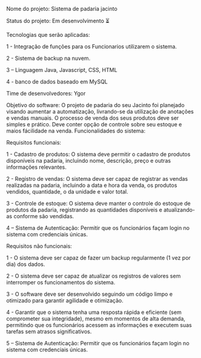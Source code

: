 Nome do projeto: Sistema de padaria jacinto

Status do projeto: 
Em desenvolvimento ⏳

Tecnologias que serão aplicadas:

1 - Integração de funções para os Funcionarios utilizarem o sistema.

2 - Sistema de backup na nuvem.

3 – Linguagem Java, Javascript, CSS, HTML

4 - banco de dados baseado em MySQL

Time de desenvolvedores:
Ygor

Objetivo do software:
O projeto de padaria do seu Jacinto foi planejado visando aumentar a automatização, livrando-se da utilização de anotações e vendas manuais.
O processo de venda dos seus produtos deve ser simples e prático. Deve conter opção de controle sobre seu estoque e maios fácilidade na venda.
Funcionalidades do sistema:

Requisitos funcionais: 

1 - Cadastro de produtos: O sistema deve permitir o cadastro de produtos disponíveis na padaria, incluindo nome, descrição, preço e outras informações relevantes.

2 - Registro de vendas: O sistema deve ser capaz de registrar as vendas realizadas na padaria, incluindo a data e hora da venda, os produtos vendidos, quantidade, o da unidade e valor total.

3 - Controle de estoque: O sistema deve manter o controle do estoque de produtos da padaria, registrando as quantidades disponíveis e atualizando-as conforme são vendidas.

4 – Sistema de Autenticação: Permitir que os funcionários façam login no sistema com credenciais únicas.

Requisitos não funcionais:

1 - O sistema deve ser capaz de fazer um backup regularmente (1 vez por dia) dos dados.

2 - O sistema deve ser capaz de atualizar os registros de valores sem interromper os funcionamentos do sistema.

3 - O software deve ser desenvolvido seguindo um código limpo e otimizado para garantir agilidade e otimização.

4 - Garantir que o sistema tenha uma resposta rápida e eficiente (sem comprometer sua integridade), mesmo em momentos de alta demanda, permitindo que os funcionários acessem as informações e executem suas tarefas sem atrasos significativos.

5 – Sistema de Autenticação: Permitir que os funcionários façam login no sistema com credenciais únicas.
